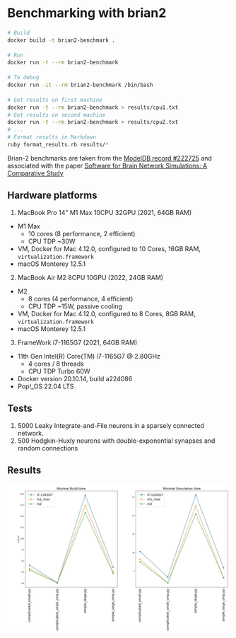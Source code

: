 # Benchmarking with brian2

```bash
# Build
docker build -t brian2-benchmark .

# Run
docker run -t --rm brian2-benchmark

# To debug
docker run -it --rm brian2-benchmark /bin/bash

# Get results on first machine
docker run -t --rm brian2-benchmark > results/cpu1.txt
# Get results on second machine
docker run -t --rm brian2-benchmark > results/cpu2.txt
# ...
# Format results in Markdown
ruby format_results.rb results/*
```

Brian-2 benchmarks are taken from the [ModelDB record #222725](https://senselab.med.yale.edu/ModelDB/showmodel?model=222725#tabs-1) and associated with the paper [Software for Brain Network Simulations: A Comparative Study](https://www.frontiersin.org/articles/10.3389/fninf.2017.00046/full)

## Hardware platforms

1. MacBook Pro 14" M1 Max 10CPU 32GPU (2021, 64GB RAM)
  - M1 Max
    - 10 cores (8 performance, 2 efficient)
    - CPU TDP ~30W
  - VM, Docker for Mac 4.12.0, configured to 10 Cores, 16GB RAM, `virtualization.framework`
  - macOS Monterey 12.5.1
2. MacBook Air M2 8CPU 10GPU (2022, 24GB RAM)
  - M2
    - 8 cores (4 performance, 4 efficient)
    - CPU TDP ~15W, passive cooling
  - VM, Docker for Mac 4.12.0, configured to 8 Cores, 8GB RAM, `virtualization.framework`
  - macOS Monterey 12.5.1
3.  FrameWork i7-1165G7 (2021, 64GB RAM)
  - 11th Gen Intel(R) Core(TM) i7-1165G7 @ 2.80GHz
    - 4 cores / 8 threads
    - CPU TDP Turbo 60W
  - Docker version 20.10.14, build a224086
  - Pop!_OS 22.04 LTS

## Tests

1. 5000 Leaky Integrate-and-File neurons in a sparsely connected network.
2. 500 Hodgkin-Huxly neurons with double-exponential synapses and random connections

## Results

![Graphs with results](results.jpg?raw=true )
